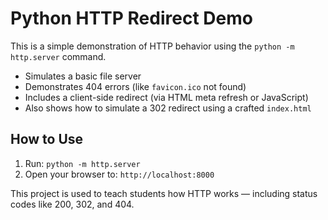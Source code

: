 # Python HTTP Redirect Demo

This is a simple demonstration of HTTP behavior using the `python -m http.server` command.

- Simulates a basic file server
- Demonstrates 404 errors (like `favicon.ico` not found)
- Includes a client-side redirect (via HTML meta refresh or JavaScript)
- Also shows how to simulate a 302 redirect using a crafted `index.html`

## How to Use

1. Run: `python -m http.server`
2. Open your browser to: `http://localhost:8000`

This project is used to teach students how HTTP works — including status codes like 200, 302, and 404.

